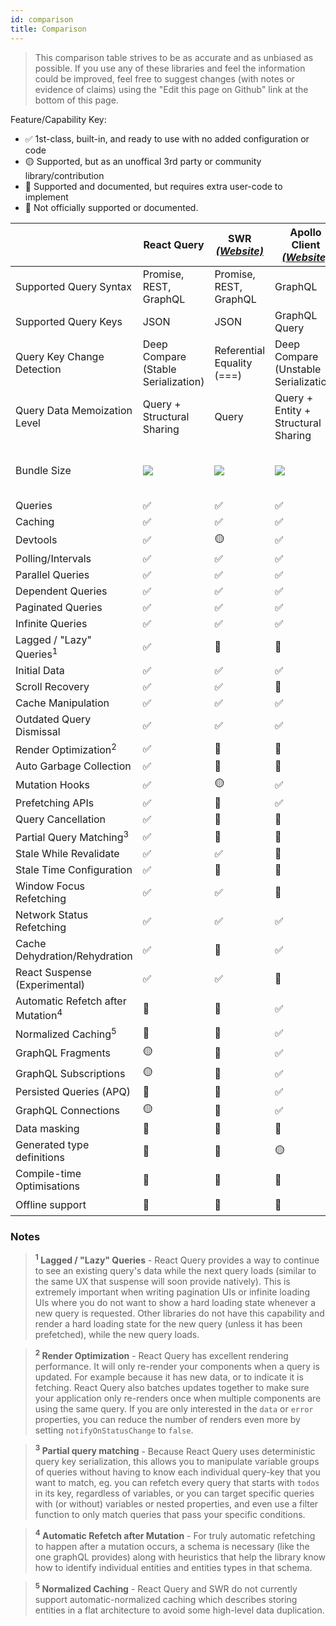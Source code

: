 ```yaml
---
id: comparison
title: Comparison
---
```


> This comparison table strives to be as accurate and as unbiased as possible. If you use any of these libraries and feel the information could be improved, feel free to suggest changes (with notes or evidence of claims) using the "Edit this page on Github" link at the bottom of this page.

Feature/Capability Key:

- ✅ 1st-class, built-in, and ready to use with no added configuration or code
- 🟡 Supported, but as an unoffical 3rd party or community library/contribution
- 🔶 Supported and documented, but requires extra user-code to implement
- 🛑 Not officially supported or documented.

|                                              | React Query                            | SWR [_(Website)_][swr]     | Apollo Client [_(Website)_][apollo]   | Relay [_(Website)_][apollo]           |
| -------------------------------------------- | -------------------------------------- | -------------------------- | ------------------------------------- | ------------------------------------- |
| Supported Query Syntax                       | Promise, REST, GraphQL                 | Promise, REST, GraphQL     | GraphQL                               | GraphQL                               |
| Supported Query Keys                         | JSON                                   | JSON                       | GraphQL Query                         | GraphQL Query                         |
| Query Key Change Detection                   | Deep Compare (Stable Serialization)    | Referential Equality (===) | Deep Compare (Unstable Serialization) | Deep Compare (Unstable Serialization) |
| Query Data Memoization Level                 | Query + Structural Sharing             | Query                      | Query + Entity + Structural Sharing   | Query + Entity + Structural Sharing   |
| Bundle Size                                  | [![][bp-react-query]][bpl-react-query] | [![][bp-swr]][bpl-swr]     | [![][bp-apollo]][bpl-apollo]          | [![][bp-react-relay]][bpl-react-relay]|
| Queries                                      | ✅                                     | ✅                         | ✅                                    | ✅                                    |
| Caching                                      | ✅                                     | ✅                         | ✅                                    | ✅                                    |
| Devtools                                     | ✅                                     | 🟡                         | ✅                                    | ✅                                    |
| Polling/Intervals                            | ✅                                     | ✅                         | ✅                                    | ✅                                    |
| Parallel Queries                             | ✅                                     | ✅                         | ✅                                    | ✅                                    |
| Dependent Queries                            | ✅                                     | ✅                         | ✅                                    | ✅                                    |
| Paginated Queries                            | ✅                                     | ✅                         | ✅                                    | ✅                                    |
| Infinite Queries                             | ✅                                     | ✅                         | ✅                                    | ✅                                    |
| Lagged / "Lazy" Queries<sup>1</sup>          | ✅                                     | 🛑                         | 🛑                                    | ✅                                    |
| Initial Data                                 | ✅                                     | ✅                         | ✅                                    | ✅                                    |
| Scroll Recovery                              | ✅                                     | ✅                         | 🛑                                    | 🛑                                    |
| Cache Manipulation                           | ✅                                     | ✅                         | ✅                                    | ✅                                    |
| Outdated Query Dismissal                     | ✅                                     | ✅                         | ✅                                    | ✅                                    |
| Render Optimization<sup>2</sup>              | ✅                                     | 🛑                         | 🛑                                    | ✅                                    |
| Auto Garbage Collection                      | ✅                                     | 🛑                         | 🛑                                    | ✅                                    |
| Mutation Hooks                               | ✅                                     | 🟡                         | ✅                                    | ✅                                    |
| Prefetching APIs                             | ✅                                     | 🔶                         | ✅                                    | ✅                                    |
| Query Cancellation                           | ✅                                     | 🛑                         | 🛑                                    | ✅                                    |
| Partial Query Matching<sup>3</sup>           | ✅                                     | 🛑                         | 🛑                                    | ✅                                    |
| Stale While Revalidate                       | ✅                                     | ✅                         | 🛑                                    | ✅                                    |
| Stale Time Configuration                     | ✅                                     | 🛑                         | 🛑                                    | ✅                                    |
| Window Focus Refetching                      | ✅                                     | ✅                         | 🛑                                    | 🛑                                    |
| Network Status Refetching                    | ✅                                     | ✅                         | ✅                                    | 🛑                                    |
| Cache Dehydration/Rehydration                | ✅                                     | 🛑                         | ✅                                    | ✅                                    |
| React Suspense (Experimental)                | ✅                                     | ✅                         | 🛑                                    | ✅                                    |
| Automatic Refetch after Mutation<sup>4</sup> | 🔶                                     | 🔶                         | ✅                                    | ✅                                    |
| Normalized Caching<sup>5</sup>               | 🛑                                     | 🛑                         | ✅                                    | ✅                                    |
| GraphQL Fragments                            | 🟡                                     | 🛑                         | ✅                                    | ✅                                    |
| GraphQL Subscriptions                        | 🟡                                     | 🛑                         | ✅                                    | ✅                                    |
| Persisted Queries (APQ)                      | 🛑                                     | 🛑                         | ✅                                    | ✅                                    |
| GraphQL Connections                          | 🟡                                     | 🛑                         | ✅                                    | ✅                                    |
| Data masking                                 | 🛑                                     | 🛑                         | 🛑                                    | ✅                                    |
| Generated type definitions                   | 🛑                                     | 🛑                         | 🟡                                    | ✅                                    |
| Compile-time Optimisations                   | 🛑                                     | 🛑                         | 🛑                                    | ✅                                    |
| Offline support                              | 🛑                                     | 🛑                         | 🛑                                    | 🟡                                    |


### Notes

> **<sup>1</sup> Lagged / "Lazy" Queries** - React Query provides a way to continue to see an existing query's data while the next query loads (similar to the same UX that suspense will soon provide natively). This is extremely important when writing pagination UIs or infinite loading UIs where you do not want to show a hard loading state whenever a new query is requested. Other libraries do not have this capability and render a hard loading state for the new query (unless it has been prefetched), while the new query loads.

> **<sup>2</sup> Render Optimization** - React Query has excellent rendering performance. It will only re-render your components when a query is updated. For example because it has new data, or to indicate it is fetching. React Query also batches updates together to make sure your application only re-renders once when multiple components are using the same query. If you are only interested in the `data` or `error` properties, you can reduce the number of renders even more by setting `notifyOnStatusChange` to `false`.

> **<sup>3</sup> Partial query matching** - Because React Query uses deterministic query key serialization, this allows you to manipulate variable groups of queries without having to know each individual query-key that you want to match, eg. you can refetch every query that starts with `todos` in its key, regardless of variables, or you can target specific queries with (or without) variables or nested properties, and even use a filter function to only match queries that pass your specific conditions.

> **<sup>4</sup> Automatic Refetch after Mutation** - For truly automatic refetching to happen after a mutation occurs, a schema is necessary (like the one graphQL provides) along with heuristics that help the library know how to identify individual entities and entities types in that schema.

> **<sup>5</sup> Normalized Caching** - React Query and SWR do not currently support automatic-normalized caching which describes storing entities in a flat architecture to avoid some high-level data duplication.

[swr]: https://github.com/vercel/swr
[apollo]: https://github.com/apollographql/apollo-client
[bp-react-query]: https://badgen.net/bundlephobia/minzip/react-query?label=%20
[bp-swr]: https://badgen.net/bundlephobia/minzip/swr?label=%20
[bp-apollo]: https://badgen.net/bundlephobia/minzip/@apollo/client?label=%20
[bpl-react-query]: https://bundlephobia.com/result?p=react-query
[bpl-swr]: https://bundlephobia.com/result?p=swr
[bpl-apollo]: https://bundlephobia.com/result?p=@apollo/client
